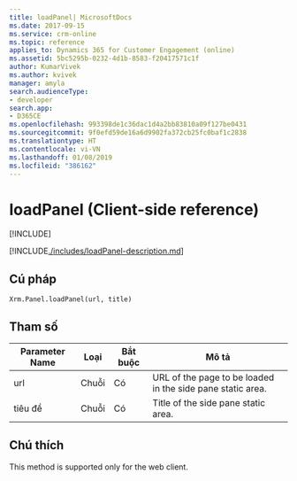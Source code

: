 ```yaml
---
title: loadPanel| MicrosoftDocs
ms.date: 2017-09-15
ms.service: crm-online
ms.topic: reference
applies_to: Dynamics 365 for Customer Engagement (online)
ms.assetid: 5bc5295b-0232-4d1b-8583-f20417571c1f
author: KumarVivek
ms.author: kvivek
manager: amyla
search.audienceType:
- developer
search.app:
- D365CE
ms.openlocfilehash: 993398de1c36dac1d4a2bb83810a09f127be0431
ms.sourcegitcommit: 9f0efd59de16a6d9902fa372cb25fc0baf1c2838
ms.translationtype: HT
ms.contentlocale: vi-VN
ms.lasthandoff: 01/08/2019
ms.locfileid: "386162"
---
```

# <a name="loadpanel-client-side-reference"></a>loadPanel (Client-side reference)

[!INCLUDE[](../../../../includes/cc_applies_to_update_9_0_0.md)]

[!INCLUDE[./includes/loadPanel-description.md](./includes/loadPanel-description.md)]


## <a name="syntax"></a>Cú pháp

`Xrm.Panel.loadPanel(url, title)`

## <a name="parameters"></a>Tham số

| Parameter Name        | Loại           | Bắt buộc  |Mô tả  |
| ------------- |-------------| -----|-----|
|url |Chuỗi | Có|URL of the page to be loaded in the side pane static area.|
|tiêu đề |Chuỗi | Có|Title of the side pane static area. |


## <a name="remarks"></a>Chú thích
This method is supported only for the web client.


